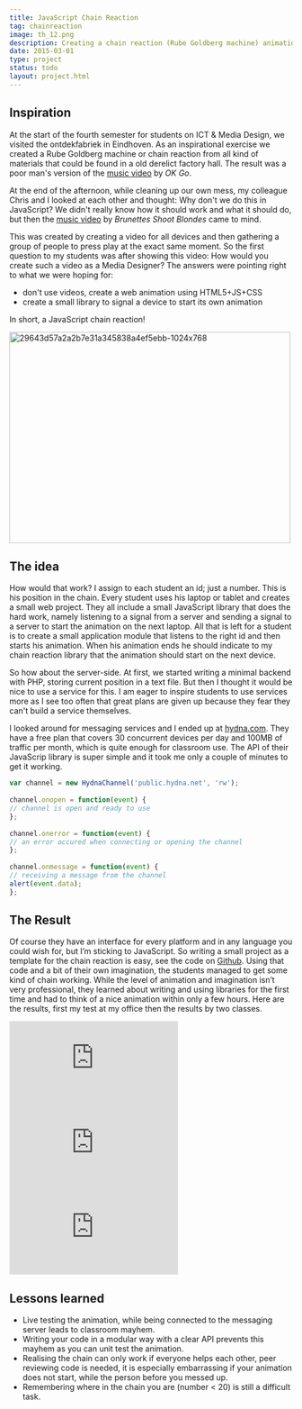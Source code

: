```yaml
---
title: JavaScript Chain Reaction
tag: chainreaction
image: th_12.png
description: Creating a chain reaction (Rube Goldberg machine) animation on 20 laptops with JavaScript and a little help from Hydna is an easy and fun exercise to do with students learning JavaScript.
date: 2015-03-01
type: project
status: todo
layout: project.html
---
```


## Inspiration

At the start of the fourth semester for students on ICT & Media Design, we visited the ontdekfabriek in Eindhoven. As an inspirational exercise we created a Rube Goldberg machine or chain reaction from all kind of materials that could be found in a old derelict factory hall. The result was a poor man's version of the [music video](https://youtu.be/qybUFnY7Y8w) by *OK Go*.

At the end of the afternoon, while cleaning up our own mess, my colleague Chris and I looked at each other and thought: Why don't we do this in JavaScript? We didn't really know how it should work and what it should do, but then the [music video](https://vimeo.com/106547345) by *Brunettes Shoot Blondes* came to mind.

This was created by creating a video for all devices and then gathering a group of people to press play at the exact same moment. So the first question to my students was after showing this video: How would you create such a video as a Media Designer? The answers were pointing right to what we were hoping for:

* don't use videos, create a web animation using HTML5+JS+CSS
* create a small library to signal a device to start its own animation

In short, a JavaScript chain reaction!

<div class="embed-container">
<a data-flickr-embed="true"  href="https://www.flickr.com/photos/95999935@N05/24101696738/" title="29643d57a2a2b7e31a345838a4ef5ebb-1024x768"><img src="https://farm5.staticflickr.com/4506/24101696738_a368a4c1f3.jpg" width="500" height="375" alt="29643d57a2a2b7e31a345838a4ef5ebb-1024x768"></a><script async src="//embedr.flickr.com/assets/client-code.js" charset="utf-8"></script></div>

## The idea

How would that work? I assign to each student an id; just a number. This is his position in the chain. Every student uses his laptop or tablet and creates a small web project. They all include a small JavaScript library that does the hard work, namely listening to a signal from a server and sending a signal to a server to start the animation on the next laptop. All that is left for a student is to create a small application module that listens to the right id and then starts his animation. When his animation ends he should indicate to my chain reaction library that the animation should start on the next device.

So how about the server-side. At first, we started writing a minimal backend with PHP, storing current position in a text file. But then I thought it would be nice to use a service for this. I am eager to inspire students to use services more as I see too often that great plans are given up because they fear they can't build a service themselves.

I looked around for messaging services and I ended up at [hydna.com](https://hydna.com). They have a free plan that covers 30 concurrent devices per day and 100MB of traffic per month, which is quite enough for classroom use. The API of their JavaScrip library is super simple and it took me only a couple of minutes to get it working.

```javascript
var channel = new HydnaChannel('public.hydna.net', 'rw');
 
channel.onopen = function(event) {
// channel is open and ready to use
};
 
channel.onerror = function(event) {
// an error occured when connecting or opening the channel
};
 
channel.onmessage = function(event) {
// receiving a message from the channel
alert(event.data);
};
```
## The Result

Of course they have an interface for every platform and in any language you could wish for, but I’m sticking to JavaScript. So writing a small project as a template for the chain reaction is easy, see the code on [Github](https://github.com/olafjanssen/chain-js). Using that code and a bit of their own imagination, the students managed to get some kind of chain working. While the level of animation and imagination isn’t very professional, they learned about writing and using libraries for the first time and had to think of a nice animation within only a few hours. Here are the results, first my test at my office then the results by two classes.

<div class="embed-container"><iframe src="https://www.youtube.com/embed/mJ_mfetn0js" frameborder="0" allowfullscreen></iframe></div>

<div class="embed-container"><iframe src="https://www.youtube.com/embed/vsYybeAHRM0" frameborder="0" allowfullscreen></iframe></div>

<div class="embed-container"><iframe src="https://www.youtube.com/embed/oVZWig8rbSM" frameborder="0" allowfullscreen></iframe></div>

## Lessons learned

* Live testing the animation, while being connected to the messaging server leads to classroom mayhem.
* Writing your code in a modular way with a clear API prevents this mayhem as you can unit test the animation.
* Realising the chain can only work if everyone helps each other, peer reviewing code is needed, it is especially embarrassing if your animation does not start, while the person before you messed up.
* Remembering where in the chain you are  (number < 20) is still a difficult task.